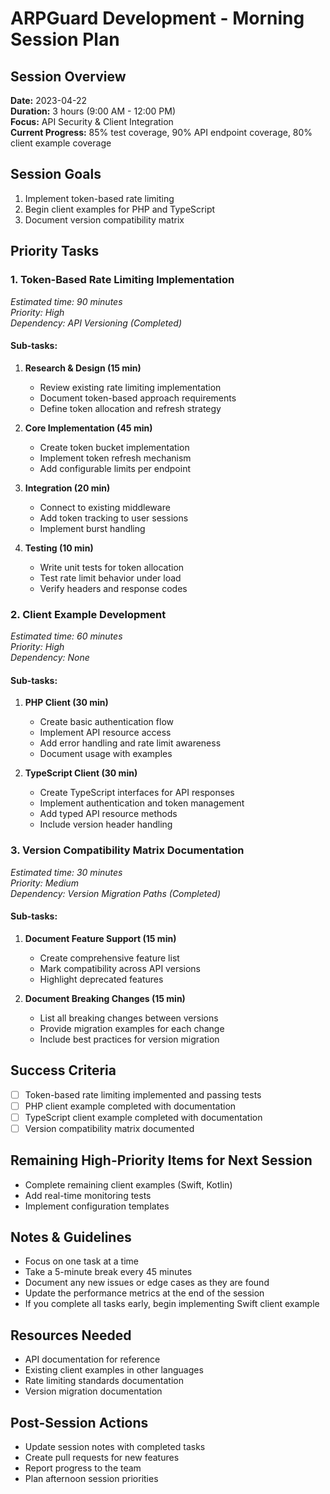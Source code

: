 # ARPGuard Development - Morning Session Plan

## Session Overview
**Date:** 2023-04-22  
**Duration:** 3 hours (9:00 AM - 12:00 PM)  
**Focus:** API Security & Client Integration  
**Current Progress:** 85% test coverage, 90% API endpoint coverage, 80% client example coverage

## Session Goals
1. Implement token-based rate limiting
2. Begin client examples for PHP and TypeScript
3. Document version compatibility matrix

## Priority Tasks

### 1. Token-Based Rate Limiting Implementation
*Estimated time: 90 minutes*  
*Priority: High*  
*Dependency: API Versioning (Completed)*

#### Sub-tasks:
1. **Research & Design (15 min)**
   - Review existing rate limiting implementation
   - Document token-based approach requirements
   - Define token allocation and refresh strategy

2. **Core Implementation (45 min)**
   - Create token bucket implementation
   - Implement token refresh mechanism
   - Add configurable limits per endpoint

3. **Integration (20 min)**
   - Connect to existing middleware
   - Add token tracking to user sessions
   - Implement burst handling

4. **Testing (10 min)**
   - Write unit tests for token allocation
   - Test rate limit behavior under load
   - Verify headers and response codes

### 2. Client Example Development
*Estimated time: 60 minutes*  
*Priority: High*  
*Dependency: None*

#### Sub-tasks:
1. **PHP Client (30 min)**
   - Create basic authentication flow
   - Implement API resource access
   - Add error handling and rate limit awareness
   - Document usage with examples

2. **TypeScript Client (30 min)**
   - Create TypeScript interfaces for API responses
   - Implement authentication and token management
   - Add typed API resource methods
   - Include version header handling

### 3. Version Compatibility Matrix Documentation
*Estimated time: 30 minutes*  
*Priority: Medium*  
*Dependency: Version Migration Paths (Completed)*

#### Sub-tasks:
1. **Document Feature Support (15 min)**
   - Create comprehensive feature list
   - Mark compatibility across API versions
   - Highlight deprecated features

2. **Document Breaking Changes (15 min)**
   - List all breaking changes between versions
   - Provide migration examples for each change
   - Include best practices for version migration

## Success Criteria
- [  ] Token-based rate limiting implemented and passing tests
- [  ] PHP client example completed with documentation
- [  ] TypeScript client example completed with documentation
- [  ] Version compatibility matrix documented

## Remaining High-Priority Items for Next Session
- Complete remaining client examples (Swift, Kotlin)
- Add real-time monitoring tests
- Implement configuration templates

## Notes & Guidelines
- Focus on one task at a time
- Take a 5-minute break every 45 minutes
- Document any new issues or edge cases as they are found
- Update the performance metrics at the end of the session
- If you complete all tasks early, begin implementing Swift client example

## Resources Needed
- API documentation for reference
- Existing client examples in other languages
- Rate limiting standards documentation
- Version migration documentation

## Post-Session Actions
- Update session notes with completed tasks
- Create pull requests for new features
- Report progress to the team
- Plan afternoon session priorities 